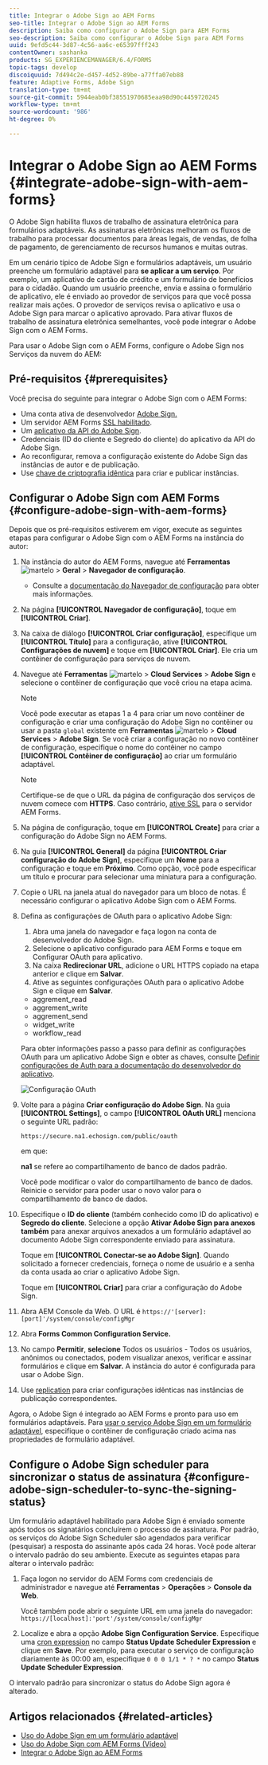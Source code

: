 ```yaml
---
title: Integrar o Adobe Sign ao AEM Forms
seo-title: Integrar o Adobe Sign ao AEM Forms
description: Saiba como configurar o Adobe Sign para AEM Forms
seo-description: Saiba como configurar o Adobe Sign para AEM Forms
uuid: 9efd5c44-3d87-4c56-aa6c-e65397fff243
contentOwner: sashanka
products: SG_EXPERIENCEMANAGER/6.4/FORMS
topic-tags: develop
discoiquuid: 7d494c2e-d457-4d52-89be-a77ffa07eb88
feature: Adaptive Forms, Adobe Sign
translation-type: tm+mt
source-git-commit: 5944eab0bf38551970685eaa98d90c4459720245
workflow-type: tm+mt
source-wordcount: '986'
ht-degree: 0%

---
```



# Integrar o Adobe Sign ao AEM Forms {#integrate-adobe-sign-with-aem-forms}

O Adobe Sign habilita fluxos de trabalho de assinatura eletrônica para formulários adaptáveis. As assinaturas eletrônicas melhoram os fluxos de trabalho para processar documentos para áreas legais, de vendas, de folha de pagamento, de gerenciamento de recursos humanos e muitas outras.

Em um cenário típico de Adobe Sign e formulários adaptáveis, um usuário preenche um formulário adaptável para **se aplicar a um serviço**. Por exemplo, um aplicativo de cartão de crédito e um formulário de benefícios para o cidadão. Quando um usuário preenche, envia e assina o formulário de aplicativo, ele é enviado ao provedor de serviços para que você possa realizar mais ações. O provedor de serviços revisa o aplicativo e usa o Adobe Sign para marcar o aplicativo aprovado. Para ativar fluxos de trabalho de assinatura eletrônica semelhantes, você pode integrar o Adobe Sign com o AEM Forms.

Para usar o Adobe Sign com o AEM Forms, configure o Adobe Sign nos Serviços da nuvem do AEM:

## Pré-requisitos {#prerequisites}

Você precisa do seguinte para integrar o Adobe Sign com o AEM Forms:

* Uma conta ativa de desenvolvedor [Adobe Sign.](https://acrobat.adobe.com/us/en/why-adobe/developer-form.html)
* Um servidor AEM Forms [SSL habilitado](/help/sites-administering/ssl-by-default.md).
* Um [aplicativo da API do Adobe Sign](https://www.adobe.io/apis/documentcloud/sign/docs.html#!adobedocs/adobe-sign/master/gstarted/create_app.md).
* Credenciais (ID do cliente e Segredo do cliente) do aplicativo da API do Adobe Sign.
* Ao reconfigurar, remova a configuração existente do Adobe Sign das instâncias de autor e de publicação.
* Use [chave de criptografia idêntica](/help/sites-administering/security-checklist.md#make-sure-you-properly-replicate-encryption-keys-when-needed) para criar e publicar instâncias.

## Configurar o Adobe Sign com AEM Forms {#configure-adobe-sign-with-aem-forms}

Depois que os pré-requisitos estiverem em vigor, execute as seguintes etapas para configurar o Adobe Sign com o AEM Forms na instância do autor:

1. Na instância do autor do AEM Forms, navegue até **Ferramentas** ![martelo](assets/hammer.png) > **Geral** > **Navegador de configuração**.
   * Consulte a [documentação do Navegador de configuração](/help/sites-administering/configurations.md) para obter mais informações.
1. Na página **[!UICONTROL Navegador de configuração]**, toque em **[!UICONTROL Criar]**.
1. Na caixa de diálogo **[!UICONTROL Criar configuração]**, especifique um **[!UICONTROL Título]** para a configuração, ative **[!UICONTROL Configurações de nuvem]** e toque em **[!UICONTROL Criar]**. Ele cria um contêiner de configuração para serviços de nuvem.
1. Navegue até **Ferramentas** ![martelo](assets/hammer.png) > **Cloud Services** > **Adobe Sign** e selecione o contêiner de configuração que você criou na etapa acima.

   >[!NOTE]
   >
   >Você pode executar as etapas 1 a 4 para criar um novo contêiner de configuração e criar uma configuração do Adobe Sign no contêiner ou usar a pasta `global` existente em **Ferramentas** ![martelo](assets/hammer.png) > **Cloud Services** > **Adobe Sign**. Se você criar a configuração no novo contêiner de configuração, especifique o nome do contêiner no campo **[!UICONTROL Contêiner de configuração]** ao criar um formulário adaptável.

   >[!NOTE]
   Certifique-se de que o URL da página de configuração dos serviços de nuvem comece com **HTTPS**. Caso contrário, [ative SSL](/help/sites-administering/ssl-by-default.md) para o servidor AEM Forms.

1. Na página de configuração, toque em **[!UICONTROL Create]** para criar a configuração do Adobe Sign no AEM Forms.
1. Na guia **[!UICONTROL General]** da página **[!UICONTROL Criar configuração do Adobe Sign]**, especifique um **Nome** para a configuração e toque em **Próximo**. Como opção, você pode especificar um título e procurar para selecionar uma miniatura para a configuração.

1. Copie o URL na janela atual do navegador para um bloco de notas. É necessário configurar o aplicativo Adobe Sign com o AEM Forms.

1. Defina as configurações de OAuth para o aplicativo Adobe Sign:

   1. Abra uma janela do navegador e faça logon na conta de desenvolvedor do Adobe Sign.
   1. Selecione o aplicativo configurado para AEM Forms e toque em Configurar OAuth para aplicativo.
   1. Na caixa **Redirecionar URL**, adicione o URL HTTPS copiado na etapa anterior e clique em **Salvar**.
   1. Ative as seguintes configurações OAuth para o aplicativo Adobe Sign e clique em **Salvar**.
   * aggrement_read
   * aggrement_write
   * aggrement_send
   * widget_write
   * workflow_read

   Para obter informações passo a passo para definir as configurações OAuth para um aplicativo Adobe Sign e obter as chaves, consulte [Definir configurações de Auth para a documentação do desenvolvedor do aplicativo](https://www.adobe.io/apis/documentcloud/sign/docs.html#!adobedocs/adobe-sign/master/gstarted/configure_oauth.md).

   ![Configuração OAuth](assets/oauthconfig_new.png)

1. Volte para a página **Criar configuração do Adobe Sign**. Na guia **[!UICONTROL Settings]**, o campo **[!UICONTROL OAuth URL]** menciona o seguinte URL padrão:

   `https://secure.na1.echosign.com/public/oauth`

   em que:

   **na1** se refere ao compartilhamento de banco de dados padrão.

   Você pode modificar o valor do compartilhamento de banco de dados. Reinicie o servidor para poder usar o novo valor para o compartilhamento de banco de dados.

1. Especifique o **ID do cliente** (também conhecido como ID do aplicativo) e **Segredo do cliente**. Selecione a opção **Ativar Adobe Sign para anexos também** para anexar arquivos anexados a um formulário adaptável ao documento Adobe Sign correspondente enviado para assinatura.

   Toque em **[!UICONTROL Conectar-se ao Adobe Sign]**. Quando solicitado a fornecer credenciais, forneça o nome de usuário e a senha da conta usada ao criar o aplicativo Adobe Sign.

   Toque em **[!UICONTROL Criar]** para criar a configuração do Adobe Sign.

1. Abra AEM Console da Web. O URL é `https://'[server]:[port]'/system/console/configMgr`
1. Abra **Forms Common Configuration Service.**
1. No campo **Permitir**, **selecione** Todos os usuários - Todos os usuários, anônimos ou conectados, podem visualizar anexos, verificar e assinar formulários e clique em **Salvar.** A instância do autor é configurada para usar o Adobe Sign.
1. Use [replication](/help/sites-deploying/replication.md) para criar configurações idênticas nas instâncias de publicação correspondentes.

Agora, o Adobe Sign é integrado ao AEM Forms e pronto para uso em formulários adaptáveis. Para [usar o serviço Adobe Sign em um formulário adaptável](../../forms/using/working-with-adobe-sign.md#configure-adobe-sign-for-an-adaptive-form), especifique o contêiner de configuração criado acima nas propriedades de formulário adaptável.

## Configure o Adobe Sign scheduler para sincronizar o status de assinatura {#configure-adobe-sign-scheduler-to-sync-the-signing-status}

Um formulário adaptável habilitado para Adobe Sign é enviado somente após todos os signatários concluírem o processo de assinatura. Por padrão, os serviços do Adobe Sign Scheduler são agendados para verificar (pesquisar) a resposta do assinante após cada 24 horas. Você pode alterar o intervalo padrão do seu ambiente. Execute as seguintes etapas para alterar o intervalo padrão:

1. Faça logon no servidor do AEM Forms com credenciais de administrador e navegue até **Ferramentas** > **Operações** > **Console da Web**.

   Você também pode abrir o seguinte URL em uma janela do navegador:
   `https://[localhost]:'port'/system/console/configMgr`

1. Localize e abra a opção **Adobe Sign Configuration Service**. Especifique uma [cron expression](https://en.wikipedia.org/wiki/Cron#CRON_expression) no campo **Status Update Scheduler Expression** e clique em **Save**. Por exemplo, para executar o serviço de configuração diariamente às 00:00 am, especifique `0 0 0 1/1 * ? *` no campo **Status Update Scheduler Expression**.

O intervalo padrão para sincronizar o status do Adobe Sign agora é alterado.

## Artigos relacionados {#related-articles}

* [Uso do Adobe Sign em um formulário adaptável](../../forms/using/working-with-adobe-sign.md)
* [Uso do Adobe Sign com AEM Forms (Vídeo)](https://helpx.adobe.com/experience-manager/kt/forms/using/adobe-sign-integration-feature-video.html)
* [Integrar o Adobe Sign ao AEM Forms](../../forms/using/adobe-sign-integration-adaptive-forms.md)
